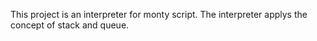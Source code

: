 This project is an interpreter for monty script. The interpreter
applys the concept of stack and queue. 
